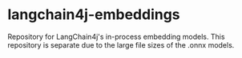 # langchain4j-embeddings

Repository for LangChain4j's in-process embedding models. This repository is separate due to the large file sizes of the .onnx models.
